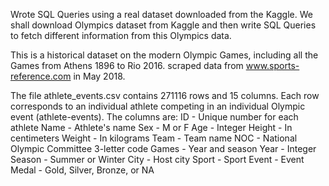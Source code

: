 Wrote SQL Queries using a real dataset downloaded from the Kaggle. We shall download Olympics dataset from Kaggle and then write SQL Queries to fetch different information from this Olympics data.

This is a historical dataset on the modern Olympic Games, including all the Games from Athens 1896 to Rio 2016. scraped data from www.sports-reference.com in May 2018.

The file athlete_events.csv contains 271116 rows and 15 columns. Each row corresponds to an individual athlete competing in an individual Olympic event (athlete-events). The columns are:
ID - Unique number for each athlete
Name - Athlete's name
Sex - M or F
Age - Integer
Height - In centimeters
Weight - In kilograms
Team - Team name
NOC - National Olympic Committee 3-letter code
Games - Year and season
Year - Integer
Season - Summer or Winter
City - Host city
Sport - Sport
Event - Event
Medal - Gold, Silver, Bronze, or NA
